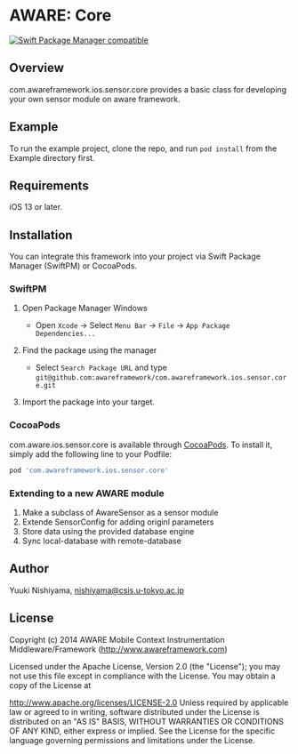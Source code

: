 # AWARE: Core 

[![Swift Package Manager compatible](https://img.shields.io/badge/Swift%20Package%20Manager-compatible-brightgreen.svg)](https://github.com/apple/swift-package-manager)

## Overview
com.awareframework.ios.sensor.core provides a basic class for developing your own sensor module on aware framework.

## Example

To run the example project, clone the repo, and run `pod install` from the Example directory first.

## Requirements
iOS 13 or later.


## Installation

You can integrate this framework into your project via Swift Package Manager (SwiftPM) or CocoaPods.

### SwiftPM
1. Open Package Manager Windows
    * Open `Xcode` -> Select `Menu Bar` -> `File` -> `App Package Dependencies...` 

2. Find the package using the manager
    * Select `Search Package URL` and type `git@github.com:awareframework/com.awareframework.ios.sensor.core.git`

3. Import the package into your target.


### CocoaPods
com.aware.ios.sensor.core is available through [CocoaPods](http://cocoapods.org). To install
it, simply add the following line to your Podfile:

```ruby
pod 'com.awareframework.ios.sensor.core'
```

### Extending to a new AWARE module
1. Make a subclass of AwareSensor as a sensor module
2. Extende SensorConfig for adding originl parameters 
3. Store data using the provided database engine
4. Sync local-database with remote-database

## Author
Yuuki Nishiyama, nishiyama@csis.u-tokyo.ac.jp

## License
Copyright (c) 2014 AWARE Mobile Context Instrumentation Middleware/Framework (http://www.awareframework.com)

Licensed under the Apache License, Version 2.0 (the "License"); you may not use this file except in compliance with the License. You may obtain a copy of the License at

http://www.apache.org/licenses/LICENSE-2.0
Unless required by applicable law or agreed to in writing, software distributed under the License is distributed on an "AS IS" BASIS, WITHOUT WARRANTIES OR CONDITIONS OF ANY KIND, either express or implied. See the License for the specific language governing permissions and limitations under the License.
